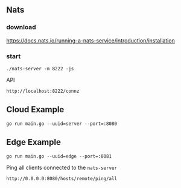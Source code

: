 
## Nats

### download

https://docs.nats.io/running-a-nats-service/introduction/installation

### start

```
./nats-server -m 8222 -js
```

API
```
http://localhost:8222/connz
```


## Cloud Example
```
go run main.go --uuid=server --port=:8080
```

## Edge Example
```
go run main.go --uuid=edge --port=:8081
```

Ping all clients connected to the `nats-server`

```
http://0.0.0.0:8080/hosts/remote/ping/all
```
